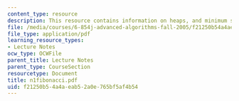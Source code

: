 ```yaml
---
content_type: resource
description: This resource contains information on heaps, and minimum spanning tree.
file: /media/courses/6-854j-advanced-algorithms-fall-2005/f21250b54a4aeab52a0e765bf5af4b54_n1fibonacci.pdf
file_type: application/pdf
learning_resource_types:
- Lecture Notes
ocw_type: OCWFile
parent_title: Lecture Notes
parent_type: CourseSection
resourcetype: Document
title: n1fibonacci.pdf
uid: f21250b5-4a4a-eab5-2a0e-765bf5af4b54
---
```

